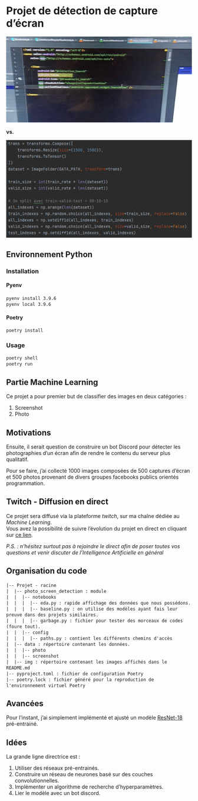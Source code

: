 # Projet de détection de capture d’écran

![photo](/img/example_photo.jpg) 

**vs.** 

![screenshot](/img/example_screenshot.png)

## Environnement Python

### Installation

#### Pyenv
```shell
pyenv install 3.9.6
pyenv local 3.9.6
```

#### Poetry
```shell
poetry install
```

### Usage
```shell
poetry shell
poetry run
```

## Partie Machine Learning
Ce projet a pour premier but de classifier des images en deux catégories : 
1. Screenshot
2. Photo

## Motivations
Ensuite, il serait question de construire un bot Discord pour détecter
les photographies d’un écran afin de rendre le contenu du serveur plus qualitatif.

Pour se faire, j’ai collecté 1000 images composées de 500 captures d’écran et 500 photos provenant
de divers groupes facebooks publics orientés programmation.

## Twitch - Diffusion en direct
Ce projet sera diffusé via la plateforme *twitch*, sur ma chaîne dédiée au *Machine Learning*.  
Vous avez la possibilité de suivre l’évolution du projet en direct en cliquant sur [ce lien](https://www.twitch.tv/lobiten).

*P.S. : n’hésitez surtout pas à rejoindre le direct afin de poser toutes vos questions et venir discuter
de l’Intelligence Artificielle en général*

## Organisation du code
```
|-- Projet - racine
|  |-- photo_screen_detection : module 
|  |  |-- notebooks
|  |  |  |-- eda.py : rapide affichage des données que nous possédons.
|  |  |  |-- baseline.py : on utilise des modèles ayant fais leur preuve dans des projets similaires.
|  |  |  |-- garbage.py : fichier pour tester des morceaux de codes (foure tout).
|  |  |-- config
|  |  |  |-- paths.py : contient les différents chemins d'accès
|  |-- data : répertoire contenant les données.
|  |  |-- photo
|  |  |-- screenshot
|  |-- img : répertoire contenant les images affichés dans le README.md
|-- pyproject.toml : fichier de configuration Poetry
|-- poetry.lock : fichier généré pour la reproduction de l'environnement virtuel Poetry
```

## Avancées
Pour l’instant, j’ai simplement implémenté et ajusté un modèle [ResNet-18](https://arxiv.org/abs/1512.03385) pré-entrainé.

## Idées
La grande ligne directrice est :
1. Utiliser des réseaux pré-entrainés.
2. Construire un réseau de neurones basé sur des couches convolutionnelles.
3. Implémenter un algorithme de recherche d’hyperparamètres.
4. Lier le modèle avec un bot discord.
